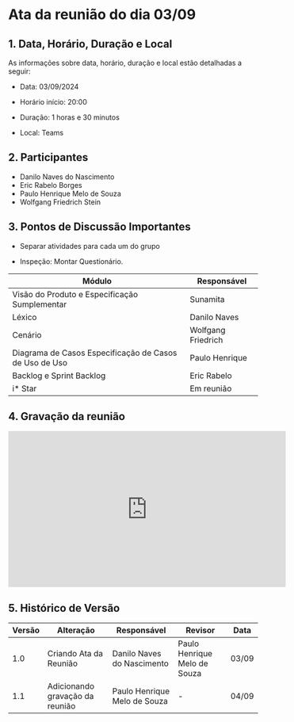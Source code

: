 # Ata da reunião do dia 03/09

## 1. Data, Horário, Duração e Local

As informações sobre data, horário, duração e local estão detalhadas a seguir:

- Data: 03/09/2024

- Horário início: 20:00

- Duração: 1 horas e 30 minutos

- Local: Teams

## 2. Participantes

- Danilo Naves do Nascimento
- Eric Rabelo Borges
- Paulo Henrique Melo de Souza
- Wolfgang Friedrich Stein

## 3. Pontos de Discussão Importantes

- Separar atividades para cada um do grupo

- Inspeção: Montar Questionário.

| Módulo | Responsável |
|-----------|-------------|
| Visão do Produto e Especificação Sumplementar | Sunamita |
| Léxico    | Danilo Naves|
| Cenário   | Wolfgang Friedrich|
| Diagrama de Casos Especificação de Casos de Uso de Uso | Paulo Henrique |
| Backlog e Sprint Backlog | Eric Rabelo |
| i* Star | Em reunião |

## 4. Gravação da reunião

<center>
<iframe width="560" height="315" src="https://www.youtube.com/embed/NalpwkSTIKs?si=VTGifgiPW2I9O9WX" title="YouTube video player" frameborder="0" allow="accelerometer; autoplay; clipboard-write; encrypted-media; gyroscope; picture-in-picture; web-share" referrerpolicy="strict-origin-when-cross-origin" allowfullscreen></iframe>
</center>

## 5. Histórico de Versão

| Versão | Alteração | Responsável | Revisor | Data |
|--------|-----------|-------------|---------|------|
| 1.0 | Criando Ata da Reunião | Danilo Naves do Nascimento | Paulo Henrique Melo de Souza |  03/09 |
| 1.1 | Adicionando gravação da reunião | Paulo Henrique Melo de Souza | - | 04/09 |